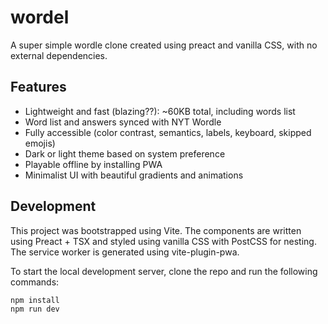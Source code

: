 # wordel

A super simple wordle clone created using preact and vanilla CSS, with no external dependencies.

## Features

- Lightweight and fast (blazing??): ~60KB total, including words list
- Word list and answers synced with NYT Wordle
- Fully accessible (color contrast, semantics, labels, keyboard, skipped emojis)
- Dark or light theme based on system preference
- Playable offline by installing PWA
- Minimalist UI with beautiful gradients and animations

## Development

This project was bootstrapped using Vite. The components are written using Preact + TSX and styled using vanilla CSS with PostCSS for nesting. The service worker is generated using vite-plugin-pwa.

To start the local development server, clone the repo and run the following commands:

```console
npm install
npm run dev
```
